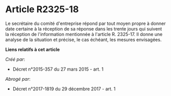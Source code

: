 # Article R2325-18

Le secrétaire du comité d'entreprise répond par tout moyen propre à donner date certaine à la réception de sa réponse dans
les trente jours qui suivent la réception de l'information mentionnée à l'article R. 2325-17. Il donne une analyse de la
situation et précise, le cas échéant, les mesures envisagées.

**Liens relatifs à cet article**

_Créé par_:

  - Décret n°2015-357 du 27 mars 2015 - art. 1

_Abrogé par_:

  - Décret n°2017-1819 du 29 décembre 2017 - art. 1
